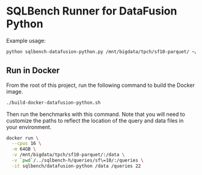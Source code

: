 # SQLBench Runner for DataFusion Python

Example usage:

```bash
python sqlbench-datafusion-python.py /mnt/bigdata/tpch/sf10-parquet/ ~/git/sql-benchmarks/sqlbench-h/queries/sf\=10 22
```

## Run in Docker

From the root of this project, run the following command to build the Docker image.

```bash
./build-docker-datafusion-python.sh
```

Then run the benchmarks with this command. Note that you will need to customize the paths to reflect the location
of the query and data files in your environment.

```bash
docker run \
  --cpus 16 \
  -m 64GB \
  -v /mnt/bigdata/tpch/sf10-parquet/:/data \
  -v `pwd`/../sqlbench-h/queries/sf\=10/:/queries \
  -it sqlbench/datafusion-python /data /queries 22
```
